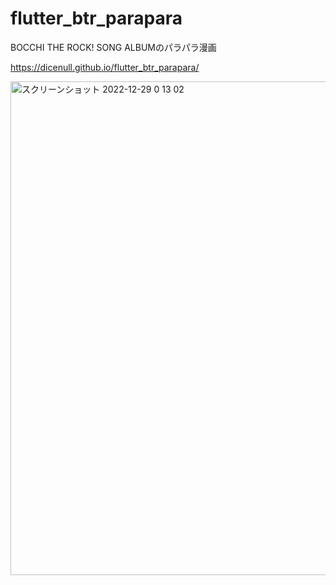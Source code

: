 # flutter_btr_parapara

BOCCHI THE ROCK! SONG ALBUMのパラパラ漫画

https://dicenull.github.io/flutter_btr_parapara/

<img width="790" alt="スクリーンショット 2022-12-29 0 13 02" src="https://user-images.githubusercontent.com/15647868/209836151-3ae5851d-9874-40d9-a311-c8df33413f2a.png">
